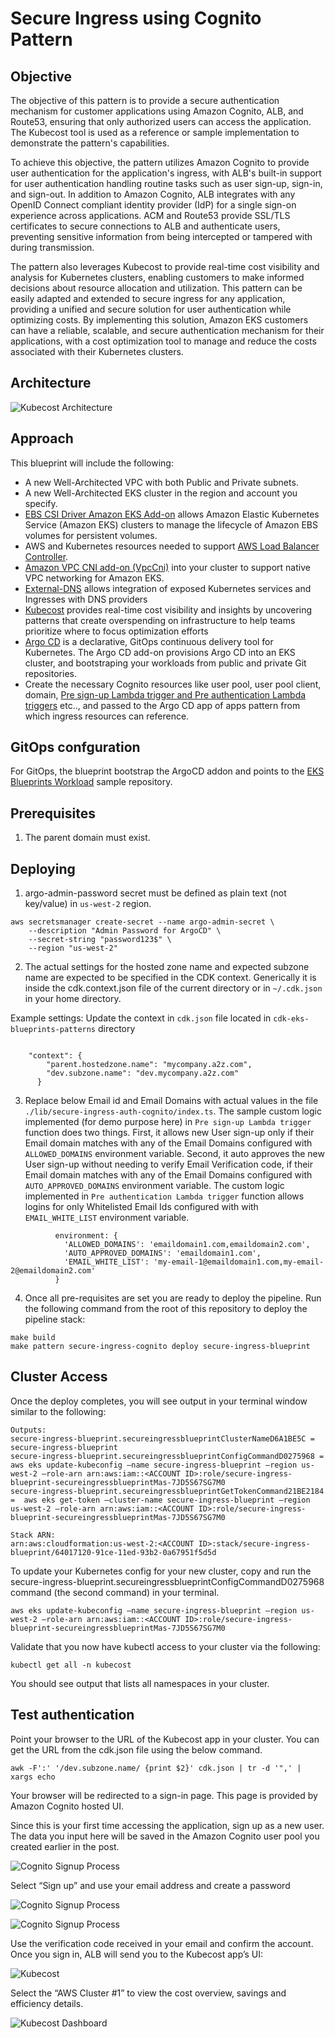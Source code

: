 # Secure Ingress using Cognito Pattern

## Objective

The objective of this pattern is to provide a secure authentication mechanism for customer applications using Amazon Cognito, ALB, and Route53, ensuring that only authorized users can access the application. The Kubecost tool is used as a reference or sample implementation to demonstrate the pattern's capabilities.

To achieve this objective, the pattern utilizes Amazon Cognito to provide user authentication for the application's ingress, with ALB's built-in support for user authentication handling routine tasks such as user sign-up, sign-in, and sign-out. In addition to Amazon Cognito, ALB integrates with any OpenID Connect compliant identity provider (IdP) for a single sign-on experience across applications. ACM and Route53 provide SSL/TLS certificates to secure connections to ALB and authenticate users, preventing sensitive information from being intercepted or tampered with during transmission.

The pattern also leverages Kubecost to provide real-time cost visibility and analysis for Kubernetes clusters, enabling customers to make informed decisions about resource allocation and utilization. This pattern can be easily adapted and extended to secure ingress for any application, providing a unified and secure solution for user authentication while optimizing costs. By implementing this solution, Amazon EKS customers can have a reliable, scalable, and secure authentication mechanism for their applications, with a cost optimization tool to manage and reduce the costs associated with their Kubernetes clusters.


## Architecture

![Kubecost Architecture](./images/secure-ingress-kubecost-new.png)


## Approach

This blueprint will include the following:

* A new Well-Architected VPC with both Public and Private subnets.
* A new Well-Architected EKS cluster in the region and account you specify.
* [EBS CSI Driver Amazon EKS Add-on](https://aws-quickstart.github.io/cdk-eks-blueprints/addons/ebs-csi-driver/) allows Amazon Elastic Kubernetes Service (Amazon EKS) clusters to manage the lifecycle of Amazon EBS volumes for persistent volumes.
* AWS and Kubernetes resources needed to support [AWS Load Balancer Controller](https://docs.aws.amazon.com/eks/latest/userguide/aws-load-balancer-controller.html).
* [Amazon VPC CNI add-on (VpcCni)](https://docs.aws.amazon.com/eks/latest/userguide/managing-vpc-cni.html) into your cluster to support native VPC networking for Amazon EKS.
* [External-DNS](https://github.com/kubernetes-sigs/external-dns) allows integration of exposed Kubernetes services and Ingresses with DNS providers
* [Kubecost](https://kubecost.com/) provides real-time cost visibility and insights by uncovering patterns that create overspending on infrastructure to help teams prioritize where to focus optimization efforts
* [Argo CD](https://aws-quickstart.github.io/cdk-eks-blueprints/addons/argo-cd/) is a declarative, GitOps continuous delivery tool for Kubernetes. The Argo CD add-on provisions Argo CD into an EKS cluster, and bootstraping your workloads from public and private Git repositories.
* Create the necessary Cognito resources like user pool, user pool client, domain, [Pre sign-up Lambda trigger and Pre authentication Lambda triggers](https://docs.aws.amazon.com/cognito/latest/developerguide/cognito-user-identity-pools-working-with-aws-lambda-triggers.html)  etc.., and passed to the Argo CD app of apps pattern from which ingress resources can reference.

## GitOps confguration

For GitOps, the blueprint bootstrap the ArgoCD addon and points to the [EKS Blueprints Workload](https://github.com/aws-samples/eks-blueprints-workloads) sample repository.


## Prerequisites

1. The parent domain must exist.

## Deploying

1. argo-admin-password secret must be defined as plain text (not key/value) in `us-west-2`  region.

```
aws secretsmanager create-secret --name argo-admin-secret \
    --description "Admin Password for ArgoCD" \
    --secret-string "password123$" \
    --region "us-west-2"
```
2. The actual settings for the hosted zone name and expected subzone name are expected to be specified in the CDK context. Generically it is inside the cdk.context.json file of the current directory or in `~/.cdk.json` in your home directory. 

Example settings: Update the context in `cdk.json` file located in `cdk-eks-blueprints-patterns` directory

```
 
    "context": {
        "parent.hostedzone.name": "mycompany.a2z.com",
        "dev.subzone.name": "dev.mycompany.a2z.com"
      }
```

3. Replace below Email id and Email Domains with actual values in the file `./lib/secure-ingress-auth-cognito/index.ts`. The sample custom logic implemented (for demo purpose here) in `Pre sign-up Lambda trigger`
   function does two things. First, it allows new User sign-up only if their Email domain matches with any of the Email Domains configured with `ALLOWED_DOMAINS` environment variable. 
   Second, it auto approves the new User sign-up without needing to verify Email Verification code, if their Email domain matches with any of the Email Domains configured with `AUTO_APPROVED_DOMAINS` environment variable. 
   The custom logic implemented in `Pre authentication Lambda trigger` function allows logins for only Whitelisted Email Ids configured with with `EMAIL_WHITE_LIST` environment variable. 

```
          environment: {
            'ALLOWED_DOMAINS': 'emaildomain1.com,emaildomain2.com',
            'AUTO_APPROVED_DOMAINS': 'emaildomain1.com',
            'EMAIL_WHITE_LIST': 'my-email-1@emaildomain1.com,my-email-2@emaildomain2.com'
          }
```

4. Once all pre-requisites are set you are ready to deploy the pipeline. Run the following command from the root of this repository to deploy the pipeline stack:

```
make build
make pattern secure-ingress-cognito deploy secure-ingress-blueprint
```


## Cluster Access

Once the deploy completes, you will see output in your terminal window similar to the following:

```
Outputs:
secure-ingress-blueprint.secureingressblueprintClusterNameD6A1BE5C = secure-ingress-blueprint
secure-ingress-blueprint.secureingressblueprintConfigCommandD0275968 =  aws eks update-kubeconfig —name secure-ingress-blueprint —region us-west-2 —role-arn arn:aws:iam::<ACCOUNT ID>:role/secure-ingress-blueprint-secureingressblueprintMas-7JD5S67SG7M0
secure-ingress-blueprint.secureingressblueprintGetTokenCommand21BE2184 =  aws eks get-token —cluster-name secure-ingress-blueprint —region us-west-2 —role-arn arn:aws:iam::<ACCOUNT ID>:role/secure-ingress-blueprint-secureingressblueprintMas-7JD5S67SG7M0
```
```
Stack ARN:
arn:aws:cloudformation:us-west-2:<ACCOUNT ID>:stack/secure-ingress-blueprint/64017120-91ce-11ed-93b2-0a67951f5d5d
```


To update your Kubernetes config for your new cluster, copy and run the secure-ingress-blueprint.secureingressblueprintConfigCommandD0275968 command (the second command) in your terminal.

```
aws eks update-kubeconfig —name secure-ingress-blueprint —region us-west-2 —role-arn arn:aws:iam::<ACCOUNT ID>:role/secure-ingress-blueprint-secureingressblueprintMas-7JD5S67SG7M0
```

Validate that you now have kubectl access to your cluster via the following:

```
kubectl get all -n kubecost
```

You should see output that lists all namespaces in your cluster.


## Test authentication

Point your browser to the URL of the Kubecost app in your cluster. You can get the URL from the cdk.json file using the below command.

```
awk -F':' '/dev.subzone.name/ {print $2}' cdk.json | tr -d '",' | xargs echo
```

Your browser will be redirected to a sign-in page. This page is provided by Amazon Cognito hosted UI.

Since this is your first time accessing the application, sign up as a new user. The data you input here will be saved in the Amazon Cognito user pool you created earlier in the post. 

![Cognito Signup Process](./images/Cognito-Signup-1.png)

Select “Sign up” and use your email address and create a password

![Cognito Signup Process](./images/Cognito-Signup-2.png)

![Cognito Signup Process](./images/Cognito-Signup-3.png)

Use the verification code received in your email and confirm the account. Once you sign in, ALB will send you to the Kubecost app’s UI:

![Kubecost](./images/Cognito-Kubecost-1.png)

Select the “AWS Cluster #1” to view the cost overview, savings and efficiency details.

![Kubecost Dashboard](./images/Cognito-Kubecost-2.png)

